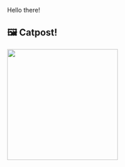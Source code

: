 Hello there!



## 🖼️ Catpost!

<sub>
    <img src="https://cdn2.thecatapi.com/images/b2k.jpg" height="256">
</sub>

